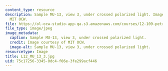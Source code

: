 ```yaml
---
content_type: resource
description: Sample MU-13, view 3, under crossed polarized light. Image courtesy of
  MIT OCW.
file: https://ol-ocw-studio-app-qa.s3.amazonaws.com/courses/12-109-petrology-fall-2005/75c1725633450dc4f06e3fe299acf446_L12_MU_13_3.jpg
file_type: image/jpeg
image_metadata:
  caption: Sample MU-13, view 3, under crossed polarized light.
  credit: Image courtesy of MIT OCW.
  image-alt: Sample MU-13, view 3, under crossed polarized light.
resourcetype: Image
title: L12_MU_13_3.jpg
uid: 75c17256-3345-0dc4-f06e-3fe299acf446
---
```

